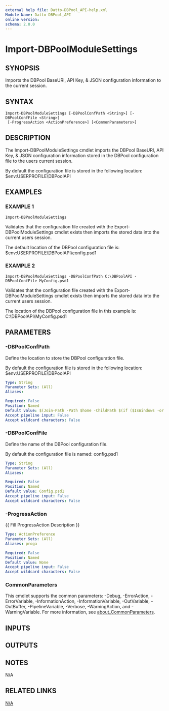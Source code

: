 ```yaml
---
external help file: Datto-DBPool_API-help.xml
Module Name: Datto-DBPool_API
online version:
schema: 2.0.0
---
```


# Import-DBPoolModuleSettings

## SYNOPSIS
Imports the DBPool BaseURI, API Key, & JSON configuration information to the current session.

## SYNTAX

```
Import-DBPoolModuleSettings [-DBPoolConfPath <String>] [-DBPoolConfFile <String>]
 [-ProgressAction <ActionPreference>] [<CommonParameters>]
```

## DESCRIPTION
The Import-DBPoolModuleSettings cmdlet imports the DBPool BaseURI, API Key, & JSON configuration
information stored in the DBPool configuration file to the users current session.

By default the configuration file is stored in the following location:
    $env:USERPROFILE\DBPoolAPI

## EXAMPLES

### EXAMPLE 1
```
Import-DBPoolModuleSettings
```

Validates that the configuration file created with the Export-DBPoolModuleSettings cmdlet exists
then imports the stored data into the current users session.

The default location of the DBPool configuration file is:
    $env:USERPROFILE\DBPoolAPI\config.psd1

### EXAMPLE 2
```
Import-DBPoolModuleSettings -DBPoolConfPath C:\DBPoolAPI -DBPoolConfFile MyConfig.psd1
```

Validates that the configuration file created with the Export-DBPoolModuleSettings cmdlet exists
then imports the stored data into the current users session.

The location of the DBPool configuration file in this example is:
    C:\DBPoolAPI\MyConfig.psd1

## PARAMETERS

### -DBPoolConfPath
Define the location to store the DBPool configuration file.

By default the configuration file is stored in the following location:
    $env:USERPROFILE\DBPoolAPI

```yaml
Type: String
Parameter Sets: (All)
Aliases:

Required: False
Position: Named
Default value: $(Join-Path -Path $home -ChildPath $(if ($IsWindows -or $PSEdition -eq 'Desktop'){"DBPoolAPI"}else{".DBPoolAPI"}) )
Accept pipeline input: False
Accept wildcard characters: False
```

### -DBPoolConfFile
Define the name of the DBPool configuration file.

By default the configuration file is named:
    config.psd1

```yaml
Type: String
Parameter Sets: (All)
Aliases:

Required: False
Position: Named
Default value: Config.psd1
Accept pipeline input: False
Accept wildcard characters: False
```

### -ProgressAction
{{ Fill ProgressAction Description }}

```yaml
Type: ActionPreference
Parameter Sets: (All)
Aliases: proga

Required: False
Position: Named
Default value: None
Accept pipeline input: False
Accept wildcard characters: False
```

### CommonParameters
This cmdlet supports the common parameters: -Debug, -ErrorAction, -ErrorVariable, -InformationAction, -InformationVariable, -OutVariable, -OutBuffer, -PipelineVariable, -Verbose, -WarningAction, and -WarningVariable. For more information, see [about_CommonParameters](http://go.microsoft.com/fwlink/?LinkID=113216).

## INPUTS

## OUTPUTS

## NOTES
N/A

## RELATED LINKS

[N/A]()

